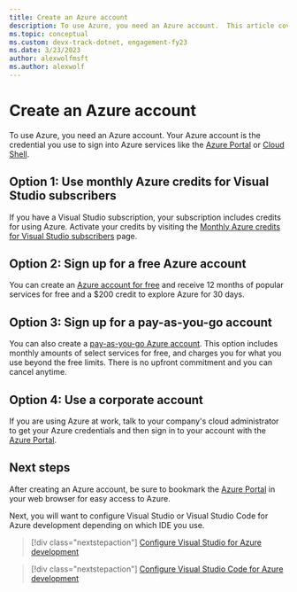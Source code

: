 ```yaml
---
title: Create an Azure account
description: To use Azure, you need an Azure account.  This article covers the three most common ways to sign up for an Azure account.
ms.topic: conceptual
ms.custom: devx-track-dotnet, engagement-fy23
ms.date: 3/23/2023
author: alexwolfmsft
ms.author: alexwolf
---
```


# Create an Azure account

To use Azure, you need an Azure account.  Your Azure account is the credential you use to sign into Azure services like the [Azure Portal](https://portal.azure.com) or [Cloud Shell](https://shell.azure.com).

## Option 1: Use monthly Azure credits for Visual Studio subscribers

If you have a Visual Studio subscription, your subscription includes credits for using Azure.  Activate your credits by visiting the [Monthly Azure credits for Visual Studio subscribers](https://azure.microsoft.com/pricing/member-offers/credit-for-visual-studio-subscribers/) page.

## Option 2: Sign up for a free Azure account

You can create an [Azure account for free](https://azure.microsoft.com/free/dotnet/) and receive 12 months of popular services for free and a $200 credit to explore Azure for 30 days.

## Option 3: Sign up for a pay-as-you-go account

You can also create a [pay-as-you-go Azure account](https://azure.microsoft.com/pricing/purchase-options/pay-as-you-go/). This option includes monthly amounts of select services for free, and charges you for what you use beyond the free limits. There is no upfront commitment and you can cancel anytime.

## Option 4: Use a corporate account

If you are using Azure at work, talk to your company's cloud administrator to get your Azure credentials and then sign in to your account with the [Azure Portal](https://portal.azure.com).

## Next steps

After creating an Azure account, be sure to bookmark the [Azure Portal](https://portal.azure.com) in your web browser for easy access to Azure.

Next, you will want to configure Visual Studio or Visual Studio Code for Azure development depending on which IDE you use.

> [!div class="nextstepaction"]
> [Configure Visual Studio for Azure development](./configure-visual-studio.md)

> [!div class="nextstepaction"]
> [Configure Visual Studio Code for Azure development](./configure-vs-code.md)
